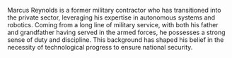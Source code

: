 Marcus Reynolds is a former military contractor who has transitioned into the private sector, leveraging his expertise in autonomous systems and robotics. Coming from a long line of military service, with both his father and grandfather having served in the armed forces, he possesses a strong sense of duty and discipline. This background has shaped his belief in the necessity of technological progress to ensure national security.
